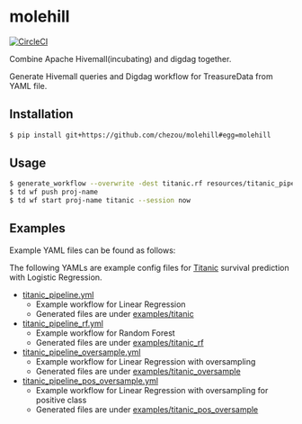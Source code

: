 # molehill

[![CircleCI](https://circleci.com/gh/chezou/molehill.svg?style=svg)](https://circleci.com/gh/chezou/molehill)

Combine Apache Hivemall(incubating) and digdag together.

Generate Hivemall queries and Digdag workflow for TreasureData from YAML file.

## Installation

```bash
$ pip install git+https://github.com/chezou/molehill#egg=molehill
```

## Usage

```bash
$ generate_workflow --overwrite -dest titanic.rf resources/titanic_pipeline.yml
$ td wf push proj-name
$ td wf start proj-name titanic --session now
```

## Examples

Example YAML files can be found as follows:

The following YAMLs are example config files for [Titanic](https://github.com/amueller/scipy-2017-sklearn/blob/master/notebooks/datasets/titanic3.csv) survival prediction with Logistic Regression.
  
- [titanic_pipeline.yml](./resources/titanic_pipeline.yml)
  - Example workflow for Linear Regression
  - Generated files are under [examples/titanic](./examples/titanic)
- [titanic_pipeline_rf.yml](resources/titanic_pipeline_rf.yml)
  - Example workflow for Random Forest
  - Generated files are under [examples/titanic_rf](./examples/titanic_rf)
- [titanic_pipeline_oversample.yml](resources/titanic_pipeline_oversample.yml)
  - Example workflow for Linear Regression with oversampling
  - Generated files are under [examples/titanic_oversample](./examples/titanic_oversample)
- [titanic_pipeline_pos_oversample.yml](resources/titanic_pipeline_pos_oversample.yml)
  - Example workflow for Linear Regression with oversampling for positive class
  - Generated files are under [examples/titanic_pos_oversample](./examples/titanic_pos_oversample)
